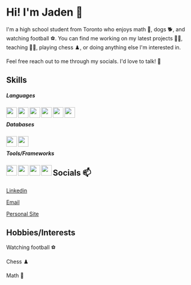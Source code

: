 # Hi! I'm Jaden 👋
I'm a high school student from Toronto who enjoys math 📝, dogs 🐕, and watching football ⚽.
You can find me working on my latest projects 👨‍💻, teaching 👨‍🏫, playing chess ♟️, or doing anything else I'm interested in.

Feel free reach out to me through my socials. I'd love to talk! 🤝

## Skills
##### Languages
<img align="left" src="./images/javascript.png" width="28" height="28">
<img align="left" src="./images/python.png" width="28" height="28">
<img align="left" src="./images/c++.png" width="28" height="28">
<img align="left" src="./images/html.png" width="28" height="28">
<img align="left" src="./images/css.png" width="28" height="28">
<img align="left" src="./images/latex.png" width="28" height="28"><br/>

#####  Databases
<img align="left" src="./images/mysql.png" width="28" height="28">
<img align="left" src="./images/firebase.png" width="28" height="28"><br/>

#####  Tools/Frameworks
<img align="left" src="./images/bootstrap.png" width="28" height="28">
<img align="left" src="./images/react.png" width="28" height="28">
<img align="left" src="./images/git.png" width="28" height="28">
<img align="left" src="./images/tailwind.png" width="28" height="28">



## Socials 📫 
[Linkedin](https://www.linkedin.com/in/jaehyeongpark)

[Email](mailto:jaehyeongpark06@gmail.com)

[Personal Site](https://jaehyeongpark.social)


## Hobbies/Interests
Watching football ⚽ 

Chess ♟️

Math 📝

<!--
**derek-byte/derek-byte** is a ✨ _special_ ✨ repository because its `README.md` (this file) appears on your GitHub profile.

Here are some ideas to get you started:

- 🔭 I’m currently working on ...
- 🌱 I’m currently learning ...
- 👯 I’m looking to collaborate on ...
- 🤔 I’m looking for help with ...
- 💬 Ask me about ...
- 📫 How to reach me: ...
- 😄 Pronouns: ...
- ⚡ Fun fact: ...
-->

<!--
**JaehyeongPark06/JaehyeongPark06** is a ✨ _special_ ✨ repository because its `README.md` (this file) appears on your GitHub profile.

Here are some ideas to get you started:

- 🔭 I’m currently working on ...
- 🌱 I’m currently learning ...
- 👯 I’m looking to collaborate on ...
- 🤔 I’m looking for help with ...
- 💬 Ask me about ...
- 📫 How to reach me: ...
- 😄 Pronouns: ...
- ⚡ Fun fact: ...
-->
